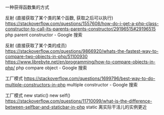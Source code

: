 #
一种获得函数集的方式

反射 (直接获取了某个类的某个函数, 获取之后可以执行)
https://stackoverflow.com/questions/1557608/how-do-i-get-a-php-class-constructor-to-call-its-parents-parents-constructor/29196515#29196515
php parent constructor - Google 搜索

反射 (直接获取了某个类的成员)
https://stackoverflow.com/questions/9866920/whats-the-fastest-way-to-compare-two-objects-in-php/51100930
https://www.librebyte.net/en/programming/how-to-compare-objects-in-php/
php compare object - Google 搜索

工厂模式
https://stackoverflow.com/questions/1699796/best-way-to-do-multiple-constructors-in-php
multiple constructor - Google 搜索

工厂模式
new static()   new self()
https://stackoverflow.com/questions/11710099/what-is-the-difference-between-selfbar-and-staticbar-in-php
static 离实际干活儿的实例更近
